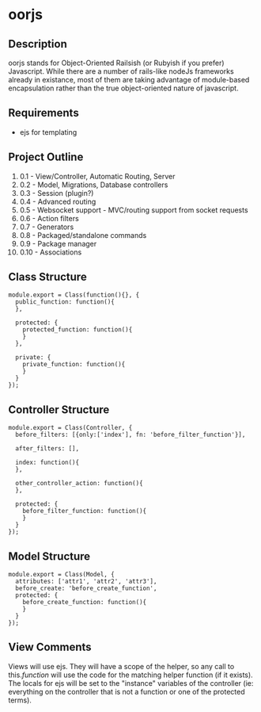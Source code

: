 # oorjs

## Description

oorjs stands for Object-Oriented Railsish (or Rubyish if you prefer) Javascript. While there are a number of rails-like nodeJs frameworks
already in existance, most of them are taking advantage of module-based encapsulation rather than the true object-oriented nature of
javascript. 

## Requirements
  * ejs for templating
  
## Project Outline
  1. 0.1 - View/Controller, Automatic Routing, Server
  1. 0.2 - Model, Migrations, Database controllers
  1. 0.3 - Session (plugin?)
  1. 0.4 - Advanced routing
  1. 0.5 - Websocket support - MVC/routing support from socket requests
  1. 0.6 - Action filters
  1. 0.7 - Generators
  1. 0.8 - Packaged/standalone commands
  1. 0.9 - Package manager
  1. 0.10 - Associations


## Class Structure

    module.export = Class(function(){}, {
      public_function: function(){
      },
      
      protected: {
        protected_function: function(){
        }
      },
      
      private: {
        private_function: function(){
        }
      }
    });

## Controller Structure

    module.export = Class(Controller, {
      before_filters: [{only:['index'], fn: 'before_filter_function'}],
      
      after_filters: [],
      
      index: function(){
      },
      
      other_controller_action: function(){
      },
      
      protected: {
        before_filter_function: function(){
        }
      }
    });
    
## Model Structure

    module.export = Class(Model, {
      attributes: ['attr1', 'attr2', 'attr3'],
      before_create: 'before_create_function',
      protected: {
        before_create_function: function(){
        }
      }
    });

## View Comments

Views will use ejs. They will have a scope of the helper, so any call to this.*function* will use the code for the matching helper function (if it exists). 
The locals for ejs will be set to the "instance" variables of the controller (ie: everything on the controller that is not a function or one of the protected terms).
